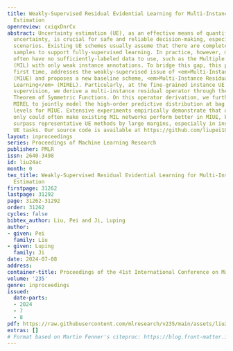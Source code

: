 ```yaml
---
title: Weakly-Supervised Residual Evidential Learning for Multi-Instance Uncertainty
  Estimation
openreview: cxiqxDnrCx
abstract: Uncertainty estimation (UE), as an effective means of quantifying predictive
  uncertainty, is crucial for safe and reliable decision-making, especially in high-risk
  scenarios. Existing UE schemes usually assume that there are completely-labeled
  samples to support fully-supervised learning. In practice, however, many UE tasks
  often have no sufficiently-labeled data to use, such as the Multiple Instance Learning
  (MIL) with only weak instance annotations. To bridge this gap, this paper, for the
  first time, addresses the weakly-supervised issue of <em>Multi-Instance UE</em>
  (MIUE) and proposes a new baseline scheme, <em>Multi-Instance Residual Evidential
  Learning</em> (MIREL). Particularly, at the fine-grained instance UE with only weak
  supervision, we derive a multi-instance residual operator through the Fundamental
  Theorem of Symmetric Functions. On this operator derivation, we further propose
  MIREL to jointly model the high-order predictive distribution at bag and instance
  levels for MIUE. Extensive experiments empirically demonstrate that our MIREL not
  only could often make existing MIL networks perform better in MIUE, but also could
  surpass representative UE methods by large margins, especially in instance-level
  UE tasks. Our source code is available at https://github.com/liupei101/MIREL.
layout: inproceedings
series: Proceedings of Machine Learning Research
publisher: PMLR
issn: 2640-3498
id: liu24ac
month: 0
tex_title: Weakly-Supervised Residual Evidential Learning for Multi-Instance Uncertainty
  Estimation
firstpage: 31262
lastpage: 31292
page: 31262-31292
order: 31262
cycles: false
bibtex_author: Liu, Pei and Ji, Luping
author:
- given: Pei
  family: Liu
- given: Luping
  family: Ji
date: 2024-07-08
address:
container-title: Proceedings of the 41st International Conference on Machine Learning
volume: '235'
genre: inproceedings
issued:
  date-parts:
  - 2024
  - 7
  - 8
pdf: https://raw.githubusercontent.com/mlresearch/v235/main/assets/liu24ac/liu24ac.pdf
extras: []
# Format based on Martin Fenner's citeproc: https://blog.front-matter.io/posts/citeproc-yaml-for-bibliographies/
---
```

